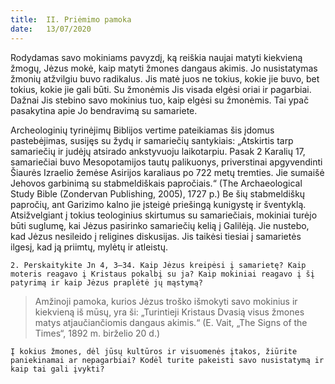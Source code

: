 ```yaml
---
title:  II. Priėmimo pamoka
date:   13/07/2020
---
```


Rodydamas savo mokiniams pavyzdį, ką reiškia naujai matyti kiekvieną žmogų, Jėzus mokė, kaip matyti žmones dangaus akimis. Jo nusistatymas žmonių atžvilgiu buvo radikalus. Jis matė juos ne tokius, kokie jie buvo, bet tokius, kokie jie gali būti. Su žmonėmis Jis visada elgėsi oriai ir pagarbiai. Dažnai Jis stebino savo mokinius tuo, kaip elgėsi su žmonėmis. Tai ypač pasakytina apie Jo bendravimą su samariete.

Archeologinių tyrinėjimų Biblijos vertime pateikiamas šis įdomus pastebėjimas, susijęs su žydų ir samariečių santykiais: „Atskirtis tarp samariečių ir judėjų atsirado ankstyvuoju laikotarpiu. Pasak 2 Karalių 17, samariečiai buvo Mesopotamijos tautų palikuonys, priverstinai apgyvendinti Šiaurės Izraelio žemėse Asirijos karaliaus po 722 metų tremties. Jie sumaišė Jehovos garbinimą su stabmeldiškais papročiais.“ (The Archaeological Study Bible (Zondervan Publishing, 2005), 1727 p.) Be šių stabmeldiškų papročių, ant Garizimo kalno jie įsteigė priešingą kunigystę ir šventyklą. Atsižvelgiant į tokius teologinius skirtumus su samariečiais, mokiniai turėjo būti suglumę, kai Jėzus pasirinko samariečių kelią į Galilėją. Jie nustebo, kad Jėzus nesileido į religines diskusijas. Jis taikėsi tiesiai į samarietės ilgesį, kad ją priimtų, mylėtų ir atleistų.

`2. Perskaitykite Jn 4, 3–34. Kaip Jėzus kreipėsi į samarietę? Kaip moteris reagavo į Kristaus pokalbį su ja? Kaip mokiniai reagavo į šį patyrimą ir kaip Jėzus praplėtė jų mąstymą?`
														
> <p></p>
> Amžinoji pamoka, kurios Jėzus troško išmokyti savo mokinius ir kiekvieną iš mūsų, yra ši: „Turintieji Kristaus Dvasią visus žmones matys atjaučiančiomis dangaus akimis.“ (E. Vait, „The Signs of the Times“, 1892 m. birželio 20 d.)

`Į kokius žmones, dėl jūsų kultūros ir visuomenės įtakos, žiūrite paniekinamai ar nepagarbiai? Kodėl turite pakeisti savo nusistatymą ir kaip tai gali įvykti?`
